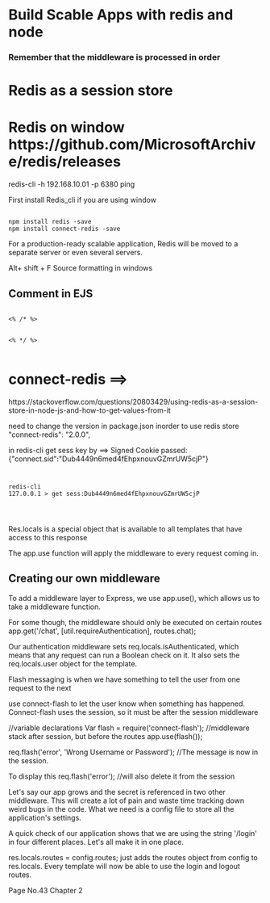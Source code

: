 <h1>Build Scable Apps with redis and node </h1>


<h3>Remember that the middleware is processed in order </h3>



<h1>Redis as a session store </h1>
<h1> Redis on window https://github.com/MicrosoftArchive/redis/releases </h1>
redis-cli -h 192.168.10.01 -p  6380 ping

<p>
First install Redis_cli if you are using window
<pre><code>
npm install redis -save
npm install connect-redis -save
</code></pre>

For a production-ready scalable application, Redis will be moved to a separate
server or even several servers.
</p>

Alt+ shift + F Source formatting in windows


<h2>Comment in EJS </h2>
<pre><code>
<% /* %>

<% */ %>
</code></pre>

<h1> connect-redis ==>  </h1>
https://stackoverflow.com/questions/20803429/using-redis-as-a-session-store-in-node-js-and-how-to-get-values-from-it
<p>
	need to change the version in package.json inorder to use redis store 
	"connect-redis": "2.0.0",
</p>

in redis-cli get sess key by 
==> Signed Cookie passed: {"connect.sid":"Dub4449n6med4fEhpxnouvGZmrUW5cjP"}
<code>
<pre>
redis-cli 
127.0.0.1 > get sess:Dub4449n6med4fEhpxnouvGZmrUW5cjP
</pre>
</code>

Res.locals is a special object that is available to all templates that have access
to this response

The app.use function will apply the middleware to
every request coming in.

<h2>Creating our own middleware</h2>

To add a middleware layer to Express, we use app.use(), which allows us to take
a middleware function.


For some though, the middleware should only be executed on certain routes
app.get('/chat', [util.requireAuthentication], routes.chat);

Our authentication middleware sets req.locals.isAuthenticated, which means
that any request can run a Boolean check on it. It also sets the req.locals.user
object for the template.

Flash messaging is
when we have something to tell the user from one request to the next

use connect-flash to let the user know when something has happened.
Connect-flash uses the session, so it must be after the session middleware

//variable declarations
Var flash = require('connect-flash');
//middleware stack after session, but before the routes
app.use(flash());


req.flash('error', 'Wrong Username or Password');
//The message is now in the session.

To display this
req.flash('error'); //will also delete it from the session


Let's say
our app grows and the secret is referenced in two other middleware. This will create
a lot of pain and waste time tracking down weird bugs in the code. What we need is
a config file to store all the application's settings.

A quick check of our application shows that we
are using the string '/login' in four different places. Let's all make it in one place.

res.locals.routes = config.routes;
just adds the routes object from config to res.locals.
Every template will now be able to use the login and logout routes.


Page No.43
Chapter 2